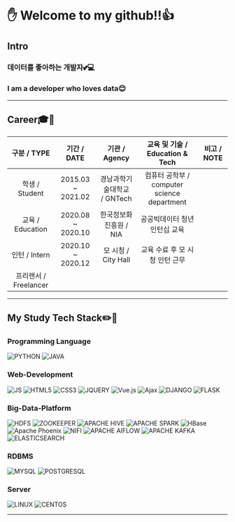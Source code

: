 # ✋ Welcome to  my github!!👍

## Intro
### 데이터를 좋아하는 개발자💕💻
### I am a developer who loves data😊

---
## Career🎓🏢
| **구분 / TYPE** | **기간 / DATE** | **기관 / Agency** | **교육 및 기술 / Education & Tech** | **비고 / NOTE** |
|:-:|:-:|:-:|:-:|:-:|
| 학생 / Student | 2015.03 ~ 2021.02 | 경남과학기술대학교 <br>/ GNTech | 컴퓨터 공학부 / computer science department |  |
| 교육 / Education | 2020.08 ~ 2020.10 | 한국정보화진흥원 / NIA | 공공빅데이터 청년인턴십 교육 |
| 인턴 / Intern | 2020.10 ~ 2020.12 | 모 시청 / City Hall | 교육 수료 후 모 시청 인턴 근무 |
| 프리랜서 / Freelancer | |||
---
## My Study Tech Stack✏️💪
### Programming Language
![PYTHON](https://img.shields.io/badge/Python-3776AB?style=flat-square&logo=Python&logoColor=white) ![JAVA](https://img.shields.io/badge/Java-007396?style=flat-square&logo=Java&logoColor=white) 

### Web-Development
![JS](https://img.shields.io/badge/JavaScript-F7DF1E?style=flat-square&logo=JavaScript&logoColor=white) ![HTML5](https://img.shields.io/badge/HTML5-E34F26?style=flat-square&logo=HTML5&logoColor=white) ![CSS3](https://img.shields.io/badge/CSS3-1572B6?style=flat-square&logo=CSS3&logoColor=white) ![JQUERY](https://img.shields.io/badge/jQuery-0769AD?style=flat-square&logo=jQuery&logoColor=white) ![Vue.js](https://img.shields.io/badge/Vue.js-4FC08D?style=flat-square&logo=Vue.js&logoColor=white)
![Ajax](https://img.shields.io/badge/-Ajax-blue?style=flat-square) ![DJANGO](https://img.shields.io/badge/Django-092E20?style=flat-square&logo=Django&logoColor=white) ![FLASK](https://img.shields.io/badge/Flask-000000?style=flat-square&logo=Flask&logoColor=white)


### Big-Data-Platform
![HDFS](https://img.shields.io/badge/-HDFS-black?style=flat-square) ![ZOOKEEPER](https://img.shields.io/badge/-Zookeeper-blue?style=flat-square) ![APACHE HIVE](https://img.shields.io/badge/Hive-FDEE21?style=flat-square&logo=ApacheHive&logoColor=black) ![APACHE SPARK](https://img.shields.io/badge/Spark-E25A1C?style=flat-square&logo=ApacheSpark&logoColor=white) ![HBase](https://img.shields.io/badge/-HBase-blue?style=flat-square) 
![Apache Phoenix](https://img.shields.io/badge/-Phoenix-yellowgreen?style=flat-square) ![NIFI](https://img.shields.io/badge/-NIFI-green?style=flat-square) ![APACHE AIFLOW](https://img.shields.io/badge/Airflow-017CEE?style=flat-square&logo=ApacheAirflow&logoColor=white) ![APACHE KAFKA](https://img.shields.io/badge/Kafka-231F20?style=flat-square&logo=ApacheKafka&logoColor=white) ![ELASTICSEARCH](https://img.shields.io/badge/Elasticsearch-005571?style=flat-square&logo=Elasticsearch&logoColor=white)


### RDBMS
![MYSQL](https://img.shields.io/badge/MySQL-4479A1?style=flat-square&logo=MySQL&logoColor=white) ![POSTGRESQL](https://img.shields.io/badge/PostgreSQL-4169E1?style=flat-square&logo=PostgreSQL&logoColor=white) 


### Server
![LINUX](https://img.shields.io/badge/Linux-FCC624?style=flat-square&logo=Linux&logoColor=black) ![CENTOS](https://img.shields.io/badge/CentOS-4169E1?style=flat-square&logo=CentOS&logoColor=white) 

---
